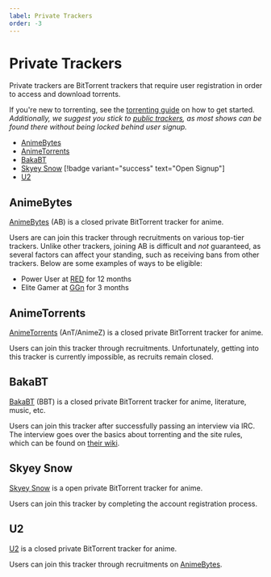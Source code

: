 ```yaml
---
label: Private Trackers
order: -3
---
```


# Private Trackers

Private trackers are BitTorrent trackers that require user registration in order to access and download torrents.

If you're new to torrenting, see the [torrenting guide](/getting-started/torrenting) on how to get started. *Additionally, we suggest you stick to [public trackers](/sourcing/public-trackers), as most shows can be found there without being locked behind user signup.*

- [AnimeBytes](https://animebytes.tv)
- [AnimeTorrents](https://animetorrents.me)
- [BakaBT](https://bakabt.me)
- [Skyey Snow](https://skyeysnow.com) [!badge variant="success" text="Open Signup"]
- [U2](https://u2.dmhy.org)

## AnimeBytes

[AnimeBytes](https://animebytes.tv) (AB) is a closed private BitTorrent tracker for anime.

Users are can join this tracker through recruitments on various top-tier trackers. Unlike other trackers, joining AB is difficult and *not* guaranteed, as several factors can affect your standing, such as receiving bans from other trackers. Below are some examples of ways to be eligible:

- Power User at [RED](https://interviewfor.red) for 12 months
- Elite Gamer at [GGn](https://gazellegames.net) for 3 months

## AnimeTorrents

[AnimeTorrents](https://animetorrents.me) (AnT/AnimeZ) is a closed private BitTorrent tracker for anime.

Users can join this tracker through recruitments. Unfortunately, getting into this tracker is currently impossible, as recruits remain closed.

## BakaBT

[BakaBT](https://bakabt.me) (BBT) is a closed private BitTorrent tracker for anime, literature, music, etc.

Users can join this tracker after successfully passing an interview via IRC. The interview goes over the basics about torrenting and the site rules, which can be found on [their wiki](https://wiki.bakabt.me).

## Skyey Snow

[Skyey Snow](https://skyeysnow.com) is a open private BitTorrent tracker for anime.

Users can join this tracker by completing the account registration process.

## U2

[U2](https://u2.dmhy.org) is a closed private BitTorrent tracker for anime.

Users can join this tracker through recruitments on [AnimeBytes](#animebytes).
